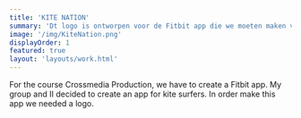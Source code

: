 ```yaml
---
title: 'KITE NATION'
summary: 'Dt logo is ontworpen voor de Fitbit app die we moeten maken voor CMP5'
image: '/img/KiteNation.png'
displayOrder: 1
featured: true
layout: 'layouts/work.html'
---
```


For the course Crossmedia Production, we have to create a Fitbit app. My group and II decided to create an app for kite surfers. In order make this app we needed a logo.
